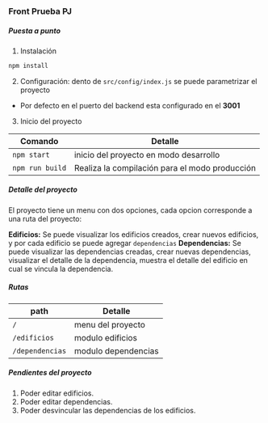 ### Front Prueba PJ

##### Puesta a punto

1) Instalación
```sh
npm install
```

2) Configuración: dento de `src/config/index.js` se puede parametrizar el proyecto
- Por defecto en el puerto del backend esta configurado en el <b>3001</b>

3) Inicio del proyecto

| Comando         | Detalle                                        | 
| -------------   | -------------                                  |
| `npm start`     | inicio del proyecto en modo desarrollo         |
| `npm run build`  | Realiza la compilación para el modo producción | 

##### Detalle del proyecto

El proyecto tiene un menu con dos opciones, cada opcion corresponde a una ruta del proyecto:

<b>Edificios:</b> Se puede visualizar los edificios creados, crear nuevos edificios, y por cada edificio se puede agregar `dependencias`
<b>Dependencias:</b> Se puede visualizar las dependencias creadas, crear nuevas dependencias, visualizar el detalle de la dependencia, muestra el detalle del edificio en cual se vincula la dependencia.

##### Rutas

| path              | Detalle               | 
| -------------     | -------------         |
| `/`               | menu del proyecto     |
| `/edificios`      | modulo edificios      | 
| `/dependencias`   | modulo dependencias   | 


##### Pendientes del proyecto

1) Poder editar edificios.
2) Poder editar dependencias.
3) Poder desvincular las dependencias de los edificios.